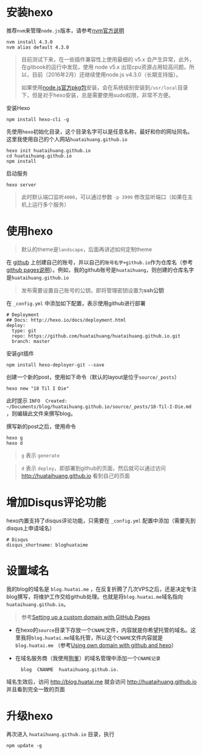 # 安装hexo

推荐`nvm`来管理`node.js`版本，请参考[nvm官方说明](https://github.com/creationix/nvm)

	nvm install 4.3.0
	nvm alias default 4.3.0

> 目前测试下来，在一些插件兼容性上使用最细的 v5.x 会产生异常，此外，在gitbook的运行中发现，使用 node v5.x 出现cpu资源占用较高问题。所以，目前（2016年2月）还继续使用node.js v4.3.0（长期支持版）。
>
> 如果使用[node.js官方pkg包](http://nodejs.org)安装，会在系统级别安装到`/usr/local`目录下，但是对于hexo安装，总是需要使用sudo权限，非常不方便。

安装Hexo

	npm install hexo-cli -g

先使用`hexo`初始化目录，这个目录名字可以是任意名称，最好和你的网址同名。这里我使用自己的个人网站`huataihuang.github.io`

	hexo init huataihuang.github.io
	cd huataihuang.github.io
	npm install

启动服务

	hexo server

> 此时默认端口监听`4000`，可以通过参数 `-p 3999` 修改监听端口（如果在主机上运行多个服务）

# 使用hexo

> 默认的theme是`landscape`，后面再讲述如何定制theme

在 [github](https://github.com) 上创建自己的账号，并以自己的`账号名字+github.io`作为仓库名（参考[github pages说明](https://pages.github.com)）。例如，我的github账号是`huataihuang`，则创建的仓库名字是`huataihuang.github.io`

> 发布需要设置自己账号的公钥，即将管理密钥设置为**ssh公钥**

在 `_config.yml` 中添加如下配置，表示使用github进行部署

    # Deployment
    ## Docs: http://hexo.io/docs/deployment.html
    deploy:
      type: git
      repo: https://github.com/huataihuang/huataihuang.github.io.git
      branch: master

安装git插件

    npm install hexo-deployer-git --save

创建一个新的post，使用如下命令（默认的layout是位于`source/_posts`）

    hexo new "18 Til I Die"

此时提示 `INFO  Created: ~/Documents/blog/huataihuang.github.io/source/_posts/18-Til-I-Die.md` ，则编辑此文件来撰写blog。

撰写新的post之后，使用命令

    hexo g
    hexo d

> `g` 表示 `generate`

> `d` 表示 `deploy`，即部署到github的页面，然后就可以通过访问 http://huataihuang.github.io 看到自己的页面

# 增加Disqus评论功能

hexo内置支持了disqus评论功能，只需要在 `_config.yml` 配置中添加（需要先到disqus上申请域名）

    # Disqus
    disqus_shortname: bloghuataime

# 设置域名

我的blog的域名是 `blog.huatai.me` ，在反复折腾了几次VPS之后，还是决定专注blog撰写，将维护工作交给github处理。也就是将`blog.huatai.me`域名指向`huataihuang.github.io`。

> 参考[Setting up a custom domain with GitHub Pages](https://help.github.com/articles/setting-up-a-custom-domain-with-github-pages/)

* 在hexo的`source`目录下存放一个`CNAME`文件，内容就是你希望托管的域名。这里我将`blog.huatai.me`域名托管，所以这个`CNAME`文件内容就是`blog.huatai.me` （参考[Using own domain with github and hexo](http://readorskip.com/2015/06/08/Using-own-domain-with-github-and-hexo/)）
* 在域名服务商（我使用[狗爹](https://www.godaddy.com)）的域名管理中添加一个`CNAME记录`

        blog  CNANME  huataihuang.github.io.

域名生效后，访问 http://blog.huatai.me 就会访问 http://huataihuang.github.io 并且看到完全一致的页面

# 升级hexo

再次进入 `huataihuang.github.io` 目录，执行

	npm update -g

